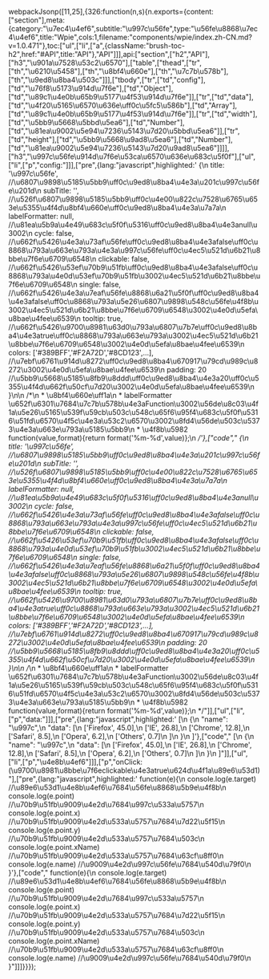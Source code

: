 webpackJsonp([11,25],{326:function(n,s){n.exports={content:["section"],meta:{category:"\u7ec4\u4ef6",subtitle:"\u997c\u56fe",type:"\u56fe\u8868\u7ec4\u4ef6",title:"Wpie",cols:1,filename:"components/wpie/index.zh-CN.md?v=1.0.471"},toc:["ul",["li",["a",{className:"brush-toc-h2",href:"#API",title:"API"},"API"]]],api:["section",["h2","API"],["h3","\u901a\u7528\u53c2\u6570"],["table",["thead",["tr",["th","\u6210\u5458"],["th","\u8bf4\u660e"],["th","\u7c7b\u578b"],["th","\u9ed8\u8ba4\u503c"]]],["tbody",["tr",["td","config"],["td","\u76f8\u5173\u914d\u7f6e"],["td","Object"],["td","\u89c1\u4e0b\u65b9\u5177\u4f53\u914d\u7f6e"]],["tr",["td","data"],["td","\u4f20\u5165\u6570\u636e\uff0c\u5fc5\u586b"],["td","Array"],["td","\u89c1\u4e0b\u65b9\u5177\u4f53\u914d\u7f6e"]],["tr",["td","width"],["td","\u5bb9\u5668\u5bbd\u5ea6"],["td","Number"],["td","\u81ea\u9002\u5e94\u7236\u5143\u7d20\u5bbd\u5ea6"]],["tr",["td","height"],["td","\u5bb9\u5668\u9ad8\u5ea6"],["td","Number"],["td","\u81ea\u9002\u5e94\u7236\u5143\u7d20\u9ad8\u5ea6"]]]],["h3","\u997c\u56fe\u914d\u7f6e\u53ca\u6570\u636e\u683c\u5f0f"],["ul",["li",["p","config:"]]],["pre",{lang:"javascript",highlighted:'  <span class="token punctuation">{</span>\n    title<span class="token punctuation">:</span> <span class="token string">\'\u997c\u56fe\'</span><span class="token punctuation">,</span> <span class="token comment" spellcheck="true">//\u6807\u9898\u5185\u5bb9\uff0c\u9ed8\u8ba4\u4e3a\u201c\u997c\u56fe\u201d</span>\n    subTitle<span class="token punctuation">:</span> <span class="token string">\'\'</span><span class="token punctuation">,</span> <span class="token comment" spellcheck="true">//\u526f\u6807\u9898\u5185\u5bb9\uff0c\u4e00\u822c\u7528\u6765\u653e\u5355\u4f4d\u8bf4\u660e\uff0c\u9ed8\u8ba4\u4e3a\u7a7a</span>\n    labelFormatter<span class="token punctuation">:</span> <span class="token keyword">null</span><span class="token punctuation">,</span> <span class="token comment" spellcheck="true">//\u81ea\u5b9a\u4e49\u683c\u5f0f\u5316\uff0c\u9ed8\u8ba4\u4e3anull\u3002</span>\n    cycle<span class="token punctuation">:</span> <span class="token boolean">false</span><span class="token punctuation">,</span> <span class="token comment" spellcheck="true">//\u662f\u5426\u4e3a\u73af\u56fe\uff0c\u9ed8\u8ba4\u4e3afalse\uff0c\u8868\u793a\u663e\u793a\u4e3a\u997c\u56fe\uff0c\u4ec5\u521d\u6b21\u8bbe\u7f6e\u6709\u6548</span>\n    clickable<span class="token punctuation">:</span> <span class="token boolean">false</span><span class="token punctuation">,</span> <span class="token comment" spellcheck="true">//\u662f\u5426\u53ef\u70b9\u51fb\uff0c\u9ed8\u8ba4\u4e3afalse\uff0c\u8868\u793a\u4e0d\u53ef\u70b9\u51fb\u3002\u4ec5\u521d\u6b21\u8bbe\u7f6e\u6709\u6548</span>\n    single<span class="token punctuation">:</span> <span class="token boolean">false</span><span class="token punctuation">,</span> <span class="token comment" spellcheck="true">//\u662f\u5426\u4e3a\u7eaf\u56fe\u8868\u6a21\u5f0f\uff0c\u9ed8\u8ba4\u4e3afalse\uff0c\u8868\u793a\u5e26\u6807\u9898\u548c\u56fe\u4f8b\u3002\u4ec5\u521d\u6b21\u8bbe\u7f6e\u6709\u6548\u3002\u4e0d\u5efa\u8bae\u4fee\u6539</span>\n    tooltip<span class="token punctuation">:</span> <span class="token boolean">true</span><span class="token punctuation">,</span> <span class="token comment" spellcheck="true">//\u662f\u5426\u9700\u8981\u63d0\u793a\u6807\u7b7e\uff0c\u9ed8\u8ba4\u4e3atrue\uff0c\u8868\u793a\u663e\u793a\u3002\u4ec5\u521d\u6b21\u8bbe\u7f6e\u6709\u6548\u3002\u4e0d\u5efa\u8bae\u4fee\u6539</span>\n    colors<span class="token punctuation">:</span> <span class="token punctuation">[</span><span class="token string">\'#389BFF\'</span><span class="token punctuation">,</span><span class="token string">\'#F2A72D\'</span><span class="token punctuation">,</span><span class="token string">\'#8CD123\'</span><span class="token punctuation">,</span><span class="token operator">...</span><span class="token punctuation">]</span><span class="token punctuation">,</span> <span class="token comment" spellcheck="true">//\u7ebf\u6761\u914d\u8272\uff0c\u9ed8\u8ba4\u670917\u79cd\u989c\u8272\u3002\u4e0d\u5efa\u8bae\u4fee\u6539</span>\n    padding<span class="token punctuation">:</span> <span class="token number">20</span> <span class="token comment" spellcheck="true">//\u5bb9\u5668\u5185\u8fb9\u8ddd\uff0c\u9ed8\u8ba4\u4e3a20\uff0c\u5355\u4f4d\u662f\u50cf\u7d20\u3002\u4e0d\u5efa\u8bae\u4fee\u6539</span>\n  <span class="token punctuation">}</span>\n\n  <span class="token comment" spellcheck="true">/*\n   * \u8bf4\u660e\uff1a\n   * labelFormatter \u652f\u6301\u7684\u7c7b\u578b\u4e3aFunction\u3002\u56de\u8c03\u4f1a\u5e26\u5165\u539f\u59cb\u503c\u548c\u65f6\u95f4\u683c\u5f0f\u5316\u51fd\u6570\u4f5c\u4e3a\u53c2\u6570\u3002\u8fd4\u56de\u503c\u5373\u4e3a\u663e\u793a\u5185\u5bb9\n   * \u4f8b\u5982 function(value,format){return format(\'%m-%d\',value)};\n   */</span>'},["code","  {\n    title: '\u997c\u56fe', //\u6807\u9898\u5185\u5bb9\uff0c\u9ed8\u8ba4\u4e3a\u201c\u997c\u56fe\u201d\n    subTitle: '', //\u526f\u6807\u9898\u5185\u5bb9\uff0c\u4e00\u822c\u7528\u6765\u653e\u5355\u4f4d\u8bf4\u660e\uff0c\u9ed8\u8ba4\u4e3a\u7a7a\n    labelFormatter: null, //\u81ea\u5b9a\u4e49\u683c\u5f0f\u5316\uff0c\u9ed8\u8ba4\u4e3anull\u3002\n    cycle: false, //\u662f\u5426\u4e3a\u73af\u56fe\uff0c\u9ed8\u8ba4\u4e3afalse\uff0c\u8868\u793a\u663e\u793a\u4e3a\u997c\u56fe\uff0c\u4ec5\u521d\u6b21\u8bbe\u7f6e\u6709\u6548\n    clickable: false, //\u662f\u5426\u53ef\u70b9\u51fb\uff0c\u9ed8\u8ba4\u4e3afalse\uff0c\u8868\u793a\u4e0d\u53ef\u70b9\u51fb\u3002\u4ec5\u521d\u6b21\u8bbe\u7f6e\u6709\u6548\n    single: false, //\u662f\u5426\u4e3a\u7eaf\u56fe\u8868\u6a21\u5f0f\uff0c\u9ed8\u8ba4\u4e3afalse\uff0c\u8868\u793a\u5e26\u6807\u9898\u548c\u56fe\u4f8b\u3002\u4ec5\u521d\u6b21\u8bbe\u7f6e\u6709\u6548\u3002\u4e0d\u5efa\u8bae\u4fee\u6539\n    tooltip: true, //\u662f\u5426\u9700\u8981\u63d0\u793a\u6807\u7b7e\uff0c\u9ed8\u8ba4\u4e3atrue\uff0c\u8868\u793a\u663e\u793a\u3002\u4ec5\u521d\u6b21\u8bbe\u7f6e\u6709\u6548\u3002\u4e0d\u5efa\u8bae\u4fee\u6539\n    colors: ['#389BFF','#F2A72D','#8CD123',...], //\u7ebf\u6761\u914d\u8272\uff0c\u9ed8\u8ba4\u670917\u79cd\u989c\u8272\u3002\u4e0d\u5efa\u8bae\u4fee\u6539\n    padding: 20 //\u5bb9\u5668\u5185\u8fb9\u8ddd\uff0c\u9ed8\u8ba4\u4e3a20\uff0c\u5355\u4f4d\u662f\u50cf\u7d20\u3002\u4e0d\u5efa\u8bae\u4fee\u6539\n  }\n\n  /*\n   * \u8bf4\u660e\uff1a\n   * labelFormatter \u652f\u6301\u7684\u7c7b\u578b\u4e3aFunction\u3002\u56de\u8c03\u4f1a\u5e26\u5165\u539f\u59cb\u503c\u548c\u65f6\u95f4\u683c\u5f0f\u5316\u51fd\u6570\u4f5c\u4e3a\u53c2\u6570\u3002\u8fd4\u56de\u503c\u5373\u4e3a\u663e\u793a\u5185\u5bb9\n   * \u4f8b\u5982 function(value,format){return format('%m-%d',value)};\n   */"]],["ul",["li",["p","data:"]]],["pre",{lang:"javascript",highlighted:'  <span class="token punctuation">[</span>\n    <span class="token punctuation">{</span>\n      <span class="token string">"name"</span><span class="token punctuation">:</span> <span class="token string">"\u997c"</span><span class="token punctuation">,</span>\n      <span class="token string">"data"</span><span class="token punctuation">:</span> <span class="token punctuation">[</span>\n        <span class="token punctuation">[</span><span class="token string">\'Firefox\'</span><span class="token punctuation">,</span> <span class="token number">45.0</span><span class="token punctuation">]</span><span class="token punctuation">,</span>\n        <span class="token punctuation">[</span><span class="token string">\'IE\'</span><span class="token punctuation">,</span> <span class="token number">26.8</span><span class="token punctuation">]</span><span class="token punctuation">,</span>\n        <span class="token punctuation">[</span><span class="token string">\'Chrome\'</span><span class="token punctuation">,</span> <span class="token number">12.8</span><span class="token punctuation">]</span><span class="token punctuation">,</span>\n        <span class="token punctuation">[</span><span class="token string">\'Safari\'</span><span class="token punctuation">,</span> <span class="token number">8.5</span><span class="token punctuation">]</span><span class="token punctuation">,</span>\n        <span class="token punctuation">[</span><span class="token string">\'Opera\'</span><span class="token punctuation">,</span> <span class="token number">6.2</span><span class="token punctuation">]</span><span class="token punctuation">,</span>\n        <span class="token punctuation">[</span><span class="token string">\'Others\'</span><span class="token punctuation">,</span> <span class="token number">0.7</span><span class="token punctuation">]</span>\n      <span class="token punctuation">]</span>\n    <span class="token punctuation">}</span>\n  <span class="token punctuation">]</span>'},["code","  [\n    {\n      \"name\": \"\u997c\",\n      \"data\": [\n        ['Firefox', 45.0],\n        ['IE', 26.8],\n        ['Chrome', 12.8],\n        ['Safari', 8.5],\n        ['Opera', 6.2],\n        ['Others', 0.7]\n      ]\n    }\n  ]"]],["ul",["li",["p","\u4e8b\u4ef6"]]],["p","onClick: (\u9700\u8981\u8bbe\u7f6eclickable\u4e3atrue\u624d\u4f1a\u89e6\u53d1)"],["pre",{lang:"javascript",highlighted:'  <span class="token keyword">function</span><span class="token punctuation">(</span>e<span class="token punctuation">)</span><span class="token punctuation">{</span>\n    console<span class="token punctuation">.</span><span class="token function">log</span><span class="token punctuation">(</span>e<span class="token punctuation">.</span>target<span class="token punctuation">)</span> <span class="token comment" spellcheck="true">//\u89e6\u53d1\u4e8b\u4ef6\u7684\u56fe\u8868\u5b9e\u4f8b</span>\n    console<span class="token punctuation">.</span><span class="token function">log</span><span class="token punctuation">(</span>e<span class="token punctuation">.</span>point<span class="token punctuation">)</span> <span class="token comment" spellcheck="true">//\u70b9\u51fb\u9009\u4e2d\u7684\u997c\u533a\u5757</span>\n    console<span class="token punctuation">.</span><span class="token function">log</span><span class="token punctuation">(</span>e<span class="token punctuation">.</span>point<span class="token punctuation">.</span>x<span class="token punctuation">)</span> <span class="token comment" spellcheck="true">//\u70b9\u51fb\u9009\u4e2d\u533a\u5757\u7684\u7d22\u5f15</span>\n    console<span class="token punctuation">.</span><span class="token function">log</span><span class="token punctuation">(</span>e<span class="token punctuation">.</span>point<span class="token punctuation">.</span>y<span class="token punctuation">)</span> <span class="token comment" spellcheck="true">//\u70b9\u51fb\u9009\u4e2d\u533a\u5757\u7684\u503c</span>\n    console<span class="token punctuation">.</span><span class="token function">log</span><span class="token punctuation">(</span>e<span class="token punctuation">.</span>point<span class="token punctuation">.</span>xName<span class="token punctuation">)</span> <span class="token comment" spellcheck="true">//\u70b9\u51fb\u9009\u4e2d\u533a\u5757\u7684\u63cf\u8ff0</span>\n    console<span class="token punctuation">.</span><span class="token function">log</span><span class="token punctuation">(</span>e<span class="token punctuation">.</span>name<span class="token punctuation">)</span> <span class="token comment" spellcheck="true">//\u9009\u4e2d\u997c\u56fe\u7684\u540d\u79f0</span>\n  <span class="token punctuation">}</span>'},["code","  function(e){\n    console.log(e.target) //\u89e6\u53d1\u4e8b\u4ef6\u7684\u56fe\u8868\u5b9e\u4f8b\n    console.log(e.point) //\u70b9\u51fb\u9009\u4e2d\u7684\u997c\u533a\u5757\n    console.log(e.point.x) //\u70b9\u51fb\u9009\u4e2d\u533a\u5757\u7684\u7d22\u5f15\n    console.log(e.point.y) //\u70b9\u51fb\u9009\u4e2d\u533a\u5757\u7684\u503c\n    console.log(e.point.xName) //\u70b9\u51fb\u9009\u4e2d\u533a\u5757\u7684\u63cf\u8ff0\n    console.log(e.name) //\u9009\u4e2d\u997c\u56fe\u7684\u540d\u79f0\n  }"]]]}}});